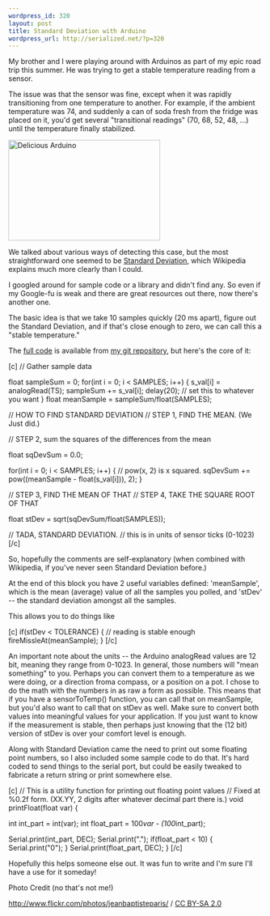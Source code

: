 ```yaml
--- 
wordpress_id: 320
layout: post
title: Standard Deviation with Arduino
wordpress_url: http://serialized.net/?p=320
---
```

My brother and I were playing around with Arduinos as part of my epic road trip this summer. He was trying to get a stable temperature reading from a sensor.

The issue was that the sensor was fine, except when it was rapidly transitioning from one temperature to another. For example, if the ambient temperature was 74, and suddenly a can of soda fresh from the fridge was placed on it, you'd get several "transitional readings" (70, 68, 52, 48, ...) until the temperature finally stabilized.

<img src="http://serialized.net/wp-content/uploads/2009/10/119421176_e1c82c8298-300x199.jpg" alt="Delicious Arduino" title="Delicious Arduino" width="300" height="199" class="alignright size-medium wp-image-326" />

We talked about various ways of detecting this case, but the most straightforward one seemed to be <a href="http://en.wikipedia.org/wiki/Standard_Deviation">Standard Deviation</a>, which Wikipedia explains much more clearly than I could.

I googled around for sample code or a library and didn't find any. So even if my Google-fu is weak and there are great resources out there, now there's another one.

The basic idea is that we take 10 samples quickly (20 ms apart), figure out the Standard Deviation, and if that's close enough to zero, we can call this a "stable temperature."

The <a href="http://hub.serialized.net/gitweb/?p=arduino.git;a=blob_plain;f=Standard_Deviation/Standard_Deviation.pde;hb=HEAD">full code</a> is available from <a href="http://hub.serialized.net/gitweb/">my git repository</a>, but here's the core of it:

[c]
  // Gather sample data

  float sampleSum = 0;
  for(int i = 0; i &lt; SAMPLES; i++) {
    s_val[i] = analogRead(TS);
    sampleSum += s_val[i];
    delay(20); // set this to whatever you want
  }
  float meanSample = sampleSum/float(SAMPLES);

  // HOW TO FIND STANDARD DEVIATION
  // STEP 1, FIND THE MEAN. (We Just did.)

  // STEP 2, sum the squares of the differences from the mean

  float sqDevSum = 0.0;

  for(int i = 0; i &lt; SAMPLES; i++) {
    // pow(x, 2) is x squared.
    sqDevSum += pow((meanSample - float(s_val[i])), 2);
  }

  // STEP 3, FIND THE MEAN OF THAT
  // STEP 4, TAKE THE SQUARE ROOT OF THAT

  float stDev = sqrt(sqDevSum/float(SAMPLES));

  // TADA, STANDARD DEVIATION.
  // this is in units of sensor ticks (0-1023)
[/c]

So, hopefully the comments are self-explanatory (when combined with Wikipedia, if you've never seen Standard Deviation before.)

At the end of this block you have 2 useful variables defined: 'meanSample', which is the mean (average) value of all the samples you polled, and 'stDev' -- the standard deviation amongst all the samples.

This allows you to do things like

[c]
if(stDev &lt; TOLERANCE) {
    // reading is stable enough
    fireMissleAt(meanSample);
}
[/c]

An important note about the units -- the Arduino analogRead values are 12 bit, meaning they range from 0-1023.
In general, those numbers will "mean something" to you. Perhaps you can convert them to a temperature as we were doing, or a direction froma  compass, or a position on a pot. I chose to do the math with the numbers in as raw a form as possible. This means that if you have a sensorToTemp() function, you can call that on meanSample, but you'd also want to call that on stDev as well. Make sure to
convert both values into meaningful values for your application. If you just want to know if the measurement is stable, then perhaps just knowing that the (12 bit) version of stDev is over your comfort level is enough.

Along with Standard Deviation came the need to print out some floating point numbers, so I also included some sample code to do that.
It's hard coded to send things to the serial port, but could be easily tweaked to fabricate a return string or print somewhere else.

[c]
// This is a utility function for printing out floating point values
// Fixed at %0.2f form. (XX.YY, 2 digits after whatever decimal part there is.)
void printFloat(float var) {

  int int_part = int(var);
  int float_part = 100*var - (100*int_part);

  Serial.print(int_part, DEC);
  Serial.print(&quot;.&quot;);
  if(float_part &lt; 10) {
    Serial.print(&quot;0&quot;);
  }
  Serial.print(float_part, DEC);
}
[/c]

Hopefully this helps someone else out. It was fun to write and I'm sure I'll have a use for it someday!

Photo Credit (no that's not me!) <div xmlns:cc="http://creativecommons.org/ns#" about="http://www.flickr.com/photos/jeanbaptisteparis/119421176/"><a rel="cc:attributionURL" href="http://www.flickr.com/photos/jeanbaptisteparis/">http://www.flickr.com/photos/jeanbaptisteparis/</a> / <a rel="license" href="http://creativecommons.org/licenses/by-sa/2.0/">CC BY-SA 2.0</a></div>
